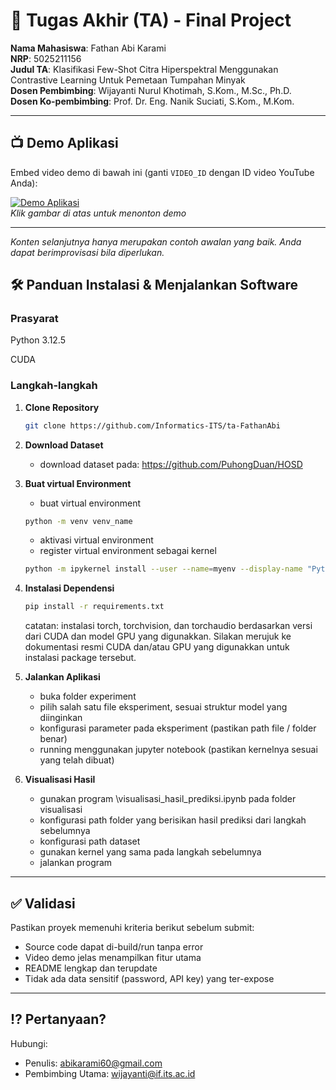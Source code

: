 # 🏁 Tugas Akhir (TA) - Final Project

**Nama Mahasiswa**: Fathan Abi Karami  
**NRP**: 5025211156   
**Judul TA**: Klasifikasi Few-Shot Citra Hiperspektral Menggunakan Contrastive Learning Untuk Pemetaan Tumpahan Minyak  
**Dosen Pembimbing**: Wijayanti Nurul Khotimah, S.Kom., M.Sc., Ph.D.  
**Dosen Ko-pembimbing**: Prof. Dr. Eng. Nanik Suciati, S.Kom., M.Kom.

---

## 📺 Demo Aplikasi  
Embed video demo di bawah ini (ganti `VIDEO_ID` dengan ID video YouTube Anda):  

[![Demo Aplikasi](https://i.ytimg.com/vi/zIfRMTxRaIs/maxresdefault.jpg)](https://www.youtube.com/watch?v=VIDEO_ID)  
*Klik gambar di atas untuk menonton demo*

---

*Konten selanjutnya hanya merupakan contoh awalan yang baik. Anda dapat berimprovisasi bila diperlukan.*

## 🛠 Panduan Instalasi & Menjalankan Software  

### Prasyarat  
Python 3.12.5

CUDA

### Langkah-langkah  
1. **Clone Repository**  
   ```bash
   git clone https://github.com/Informatics-ITS/ta-FathanAbi
   ```
2. **Download Dataset**
   - download dataset pada: https://github.com/PuhongDuan/HOSD
3. **Buat virtual Environment**
   - buat virtual environment
   ```bash
   python -m venv venv_name
   ```
   - aktivasi virtual environment
   - register virtual environment sebagai kernel
   ```bash
   python -m ipykernel install --user --name=myenv --display-name "Python (myenv)"
   ```
4. **Instalasi Dependensi**
   ```bash
   pip install -r requirements.txt
   ```
   catatan: instalasi torch, torchvision, dan torchaudio berdasarkan versi dari CUDA dan model GPU yang digunakkan. Silakan merujuk ke dokumentasi resmi CUDA dan/atau GPU yang digunakkan untuk instalasi package tersebut.

5. **Jalankan Aplikasi**
   - buka folder experiment
   - pilih salah satu file eksperiment, sesuai struktur model yang diinginkan
   - konfigurasi parameter pada eksperiment (pastikan path file / folder benar)
   - running menggunakan jupyter notebook (pastikan kernelnya sesuai yang telah dibuat)

6. **Visualisasi Hasil**
   - gunakan program \visualisasi_hasil_prediksi.ipynb pada folder visualisasi
   - konfigurasi path folder yang berisikan hasil prediksi dari langkah sebelumnya
   - konfigurasi path dataset
   - gunakan kernel yang sama pada langkah sebelumnya
   - jalankan program


---

## ✅ Validasi

Pastikan proyek memenuhi kriteria berikut sebelum submit:
- Source code dapat di-build/run tanpa error
- Video demo jelas menampilkan fitur utama
- README lengkap dan terupdate
- Tidak ada data sensitif (password, API key) yang ter-expose

---

## ⁉️ Pertanyaan?

Hubungi:
- Penulis: abikarami60@gmail.com
- Pembimbing Utama: wijayanti@if.its.ac.id
